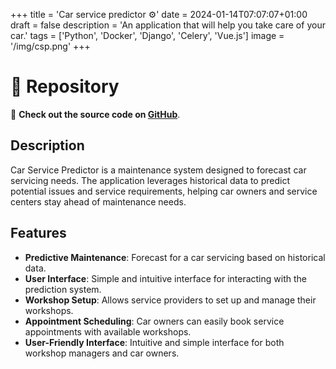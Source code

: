 +++
title = 'Car service predictor ⚙️'
date = 2024-01-14T07:07:07+01:00
draft = false
description = 'An application that will help you take care of your car.'
tags = ['Python', 'Docker', 'Django', 'Celery', 'Vue.js']
image = '/img/csp.png'
+++

# 🚀 Repository

🔗 **Check out the source code on [GitHub](https://github.com/kajtuszd/car-service-predictor)**.

## Description

Car Service Predictor is a maintenance system designed to forecast car servicing needs. The application leverages historical data to predict potential issues and service requirements, helping car owners and service centers stay ahead of maintenance needs.

## Features

- **Predictive Maintenance**: Forecast for a car servicing based on historical data.
- **User Interface**: Simple and intuitive interface for interacting with the prediction system.
- **Workshop Setup**: Allows service providers to set up and manage their workshops.
- **Appointment Scheduling**: Car owners can easily book service appointments with available workshops.
- **User-Friendly Interface**: Intuitive and simple interface for both workshop managers and car owners.

